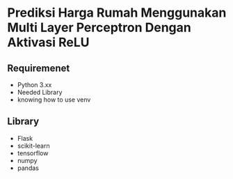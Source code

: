 # Prediksi Harga Rumah Menggunakan Multi Layer Perceptron Dengan Aktivasi ReLU

## Requiremenet

- Python 3.xx
- Needed Library
- knowing how to use venv

## Library

- Flask
- scikit-learn
- tensorflow
- numpy
- pandas
